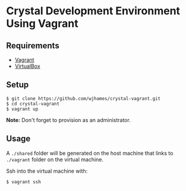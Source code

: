 # Crystal Development Environment Using Vagrant

## Requirements
* [Vagrant](http://vagrantup.com)
* [VirtualBox](https://www.virtualbox.org)

## Setup
    $ git clone https://github.com/wjhames/crystal-vagrant.git
    $ cd crystal-vagrant
    $ vagrant up

**Note:** Don't forget to provision as an administrator.

## Usage
A `./shared` folder will be generated on the host machine that links to `./vagrant` folder on the virtual machine.

Ssh into the virtual machine with:

    $ vagrant ssh